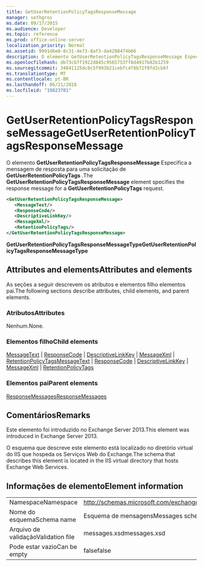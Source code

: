 ```yaml
---
title: GetUserRetentionPolicyTagsResponseMessage
manager: sethgros
ms.date: 09/17/2015
ms.audience: Developer
ms.topic: reference
ms.prod: office-online-server
localization_priority: Normal
ms.assetid: 9991d6e0-8c31-4e73-8af3-da4298474b66
description: O elemento GetUserRetentionPolicyTagsResponseMessage Especifica a mensagem de resposta para uma solicitação de GetUserRetentionPolicyTags.
ms.openlocfilehash: db73cb7f1922d845c9565753ff8d4917b82b1259
ms.sourcegitcommit: 34041125dc8c5f993b21cebfc4f8b72f0fd2cb6f
ms.translationtype: MT
ms.contentlocale: pt-BR
ms.lasthandoff: 06/21/2018
ms.locfileid: "19823701"
---
```

# <a name="getuserretentionpolicytagsresponsemessage"></a><span data-ttu-id="8daed-103">GetUserRetentionPolicyTagsResponseMessage</span><span class="sxs-lookup"><span data-stu-id="8daed-103">GetUserRetentionPolicyTagsResponseMessage</span></span>

<span data-ttu-id="8daed-104">O elemento **GetUserRetentionPolicyTagsResponseMessage** Especifica a mensagem de resposta para uma solicitação de **GetUserRetentionPolicyTags** .</span><span class="sxs-lookup"><span data-stu-id="8daed-104">The **GetUserRetentionPolicyTagsResponseMessage** element specifies the response message for a **GetUserRetentionPolicyTags** request.</span></span> 
  
```XML
<GetUserRetentionPolicyTagsResponseMessage>
   <MessageText/>
   <ResponseCode/>
   <DescriptiveLinkKey/>
   <MessageXml/>
   <RetentionPolicyTags/>
</GetUserRetentionPolicyTagsResponseMessage>
```

 <span data-ttu-id="8daed-105">**GetUserRetentionPolicyTagsResponseMessageType**</span><span class="sxs-lookup"><span data-stu-id="8daed-105">**GetUserRetentionPolicyTagsResponseMessageType**</span></span>
## <a name="attributes-and-elements"></a><span data-ttu-id="8daed-106">Attributes and elements</span><span class="sxs-lookup"><span data-stu-id="8daed-106">Attributes and elements</span></span>

<span data-ttu-id="8daed-107">As seções a seguir descrevem os atributos e elementos filho elementos pai.</span><span class="sxs-lookup"><span data-stu-id="8daed-107">The following sections describe attributes, child elements, and parent elements.</span></span>
  
### <a name="attributes"></a><span data-ttu-id="8daed-108">Atributos</span><span class="sxs-lookup"><span data-stu-id="8daed-108">Attributes</span></span>

<span data-ttu-id="8daed-109">Nenhum.</span><span class="sxs-lookup"><span data-stu-id="8daed-109">None.</span></span>
  
### <a name="child-elements"></a><span data-ttu-id="8daed-110">Elementos filho</span><span class="sxs-lookup"><span data-stu-id="8daed-110">Child elements</span></span>

<span data-ttu-id="8daed-111">[MessageText](messagetext.md) | [ResponseCode](responsecode.md) | [DescriptiveLinkKey](descriptivelinkkey.md) | [MessageXml](messagexml.md) | [RetentionPolicyTags](retentionpolicytags.md)</span><span class="sxs-lookup"><span data-stu-id="8daed-111">[MessageText](messagetext.md) | [ResponseCode](responsecode.md) | [DescriptiveLinkKey](descriptivelinkkey.md) | [MessageXml](messagexml.md) | [RetentionPolicyTags](retentionpolicytags.md)</span></span>
  
### <a name="parent-elements"></a><span data-ttu-id="8daed-112">Elementos pai</span><span class="sxs-lookup"><span data-stu-id="8daed-112">Parent elements</span></span>

[<span data-ttu-id="8daed-113">ResponseMessages</span><span class="sxs-lookup"><span data-stu-id="8daed-113">ResponseMessages</span></span>](responsemessages.md)
  
## <a name="remarks"></a><span data-ttu-id="8daed-114">Comentários</span><span class="sxs-lookup"><span data-stu-id="8daed-114">Remarks</span></span>

<span data-ttu-id="8daed-115">Este elemento foi introduzido no Exchange Server 2013.</span><span class="sxs-lookup"><span data-stu-id="8daed-115">This element was introduced in Exchange Server 2013.</span></span>
  
<span data-ttu-id="8daed-116">O esquema que descreve este elemento está localizado no diretório virtual do IIS que hospeda os Serviços Web do Exchange.</span><span class="sxs-lookup"><span data-stu-id="8daed-116">The schema that describes this element is located in the IIS virtual directory that hosts Exchange Web Services.</span></span>
  
## <a name="element-information"></a><span data-ttu-id="8daed-117">Informações de elemento</span><span class="sxs-lookup"><span data-stu-id="8daed-117">Element information</span></span>

|||
|:-----|:-----|
|<span data-ttu-id="8daed-118">Namespace</span><span class="sxs-lookup"><span data-stu-id="8daed-118">Namespace</span></span>  <br/> |http://schemas.microsoft.com/exchange/services/2006/messages  <br/> |
|<span data-ttu-id="8daed-119">Nome do esquema</span><span class="sxs-lookup"><span data-stu-id="8daed-119">Schema name</span></span>  <br/> |<span data-ttu-id="8daed-120">Esquema de mensagens</span><span class="sxs-lookup"><span data-stu-id="8daed-120">Messages schema</span></span>  <br/> |
|<span data-ttu-id="8daed-121">Arquivo de validação</span><span class="sxs-lookup"><span data-stu-id="8daed-121">Validation file</span></span>  <br/> |<span data-ttu-id="8daed-122">messages.xsd</span><span class="sxs-lookup"><span data-stu-id="8daed-122">messages.xsd</span></span>  <br/> |
|<span data-ttu-id="8daed-123">Pode estar vazio</span><span class="sxs-lookup"><span data-stu-id="8daed-123">Can be empty</span></span>  <br/> |<span data-ttu-id="8daed-124">false</span><span class="sxs-lookup"><span data-stu-id="8daed-124">false</span></span>  <br/> |
   

